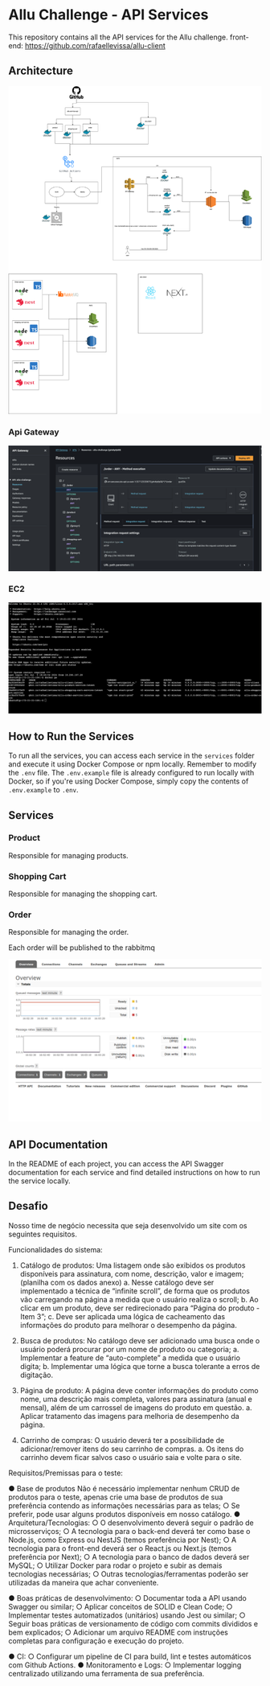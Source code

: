 # Allu Challenge - API Services

This repository contains all the API services for the Allu challenge.
front-end: https://github.com/rafaellevissa/allu-client

## Architecture

![Diagram](/docs/images/diagram.png)

### Api Gateway

![Api Gateway](/docs/images/apigateway.png)

### EC2

![Ec2](/docs/images/ec2.png)

## How to Run the Services

To run all the services, you can access each service in the `services` folder and execute it using Docker Compose or npm locally. Remember to modify the `.env` file. The `.env.example` file is already configured to run locally with Docker, so if you're using Docker Compose, simply copy the contents of `.env.example` to `.env`.

## Services

### Product

Responsible for managing products.

### Shopping Cart

Responsible for managing the shopping cart.

### Order

Responsible for managing the order.

Each order will be published to the rabbitmq

![rabbitmq](/docs/images/rabbitmq.png)

## API Documentation

In the README of each project, you can access the API Swagger documentation for each service and find detailed instructions on how to run the service locally.

## Desafio

Nosso time de negócio necessita que seja desenvolvido um site com os seguintes requisitos.

Funcionalidades do sistema:

1. Catálogo de produtos: Uma listagem onde são exibidos os produtos disponíveis para
   assinatura, com nome, descrição, valor e imagem; (planilha com os dados anexo)
   a. Nesse catálogo deve ser implementado a técnica de “infinite scroll”, de forma
   que os produtos vão carregando na página a medida que o usuário realiza o
   scroll;
   b. Ao clicar em um produto, deve ser redirecionado para “Página do produto - Item
   3”;
   c. Deve ser aplicada uma lógica de cacheamento das informações do produto para
   melhorar o desempenho da página.

2. Busca de produtos: No catálogo deve ser adicionado uma busca onde o usuário poderá
   procurar por um nome de produto ou categoria;
   a. Implementar a feature de “auto-complete” a medida que o usuário digita;
   b. Implementar uma lógica que torne a busca tolerante a erros de digitação.
3. Página de produto: A página deve conter informações do produto como nome, uma
   descrição mais completa, valores para assinatura (anual e mensal), além de um
   carrossel de imagens do produto em questão.
   a. Aplicar tratamento das imagens para melhoria de desempenho da página.
4. Carrinho de compras: O usuário deverá ter a possibilidade de adicionar/remover itens
   do seu carrinho de compras.
   a. Os itens do carrinho devem ficar salvos caso o usuário saia e volte para o site.

Requisitos/Premissas para o teste:

● Base de produtos
Não é necessário implementar nenhum CRUD de produtos para o teste, apenas
crie uma base de produtos de sua preferência contendo as informações
necessárias para as telas;
○ Se preferir, pode usar alguns produtos disponíveis em nosso catálogo.
● Arquitetura/Tecnologias:
○ O desenvolvimento deverá seguir o padrão de microsserviços;
○ A tecnologia para o back-end deverá ter como base o Node.js, como Express ou
NestJS (temos preferência por Nest);
○ A tecnologia para o front-end deverá ser o React.js ou Next.js (temos preferência
por Next);
○ A tecnologia para o banco de dados deverá ser MySQL;
○ Utilizar Docker para rodar o projeto e subir as demais tecnologias necessárias;
○ Outras tecnologias/ferramentas poderão ser utilizadas da maneira que achar
conveniente.

● Boas práticas de desenvolvimento:
○ Documentar toda a API usando Swagger ou similar;
○ Aplicar conceitos de SOLID e Clean Code;
○ Implementar testes automatizados (unitários) usando Jest ou similar;
○ Seguir boas práticas de versionamento de código com commits divididos e bem
explicados;
○ Adicionar um arquivo README com instruções completas para configuração e
execução do projeto.

● CI:
○ Configurar um pipeline de CI para build, lint e testes automáticos com Github
Actions.
● Monitoramento e Logs:
○ Implementar logging centralizado utilizando uma ferramenta de sua preferência.
